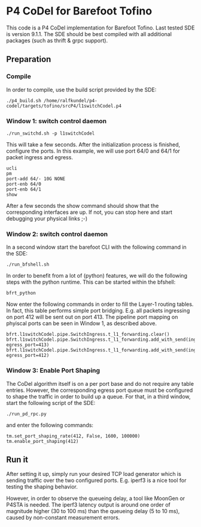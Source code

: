 # P4 CoDel for Barefoot Tofino
This code is a P4 CoDel implementation for Barefoot Tofino.
Last tested SDE is version 9.1.1. The SDE should be best compiled with all additional packages (such as thrift & grpc support).

## Preparation

### Compile
In order to compile, use the build script provided by the SDE:
```
./p4_build.sh /home/ralfkundel/p4-codel/targets/tofino/srcP4/l1switchCodel.p4 
```

### Window 1: switch control daemon
```
./run_switchd.sh -p l1switchCodel
```
This will take a few seconds. After the initialization process is finished, configure the ports. In this example, we will use port 64/0 and 64/1 for packet ingress and egress.

```
ucli
pm
port-add 64/- 10G NONE
port-enb 64/0
port-enb 64/1
show
```
After a few seconds the show command should show that the corresponding interfaces are up. If not, you can stop here and start debugging your physical links ;-)

### Window 2: switch control daemon
In a second window start the barefoot CLI with the following command in the SDE:
```
./run_bfshell.sh
```

In order to benefit from a lot of (python) features, we will do the following steps with the python runtime. This can be started within the bfshell:
```
bfrt_python
```
Now enter the following commands in order to fill the Layer-1 routing tables. In fact, this table performs simple port bridging. E.g. all packets ingressing on port 412 will be sent out on port 413. The pipeline port mapping on phyiscal ports can be seen in Window 1, as described above.
```
bfrt.l1switchCodel.pipe.SwitchIngress.t_l1_forwarding.clear() 
bfrt.l1switchCodel.pipe.SwitchIngress.t_l1_forwarding.add_with_send(ingress_port=412, egress_port=413)
bfrt.l1switchCodel.pipe.SwitchIngress.t_l1_forwarding.add_with_send(ingress_port=413, egress_port=412)
```

### Window 3: Enable Port Shaping
The CoDel algorithm itself is on a per port base and do not require any table entries. However, the corresponding egress port queue must be configured to shape the traffic in order to build up a queue. For that, in a third window, start the following script of the SDE:
```
./run_pd_rpc.py
```
and enter the following commands:
```
tm.set_port_shaping_rate(412, False, 1600, 100000)
tm.enable_port_shaping(412)
```

## Run it
After setting it up, simply run your desired TCP load generator which is sending traffic over the two configured ports. E.g. iperf3 is a nice tool for testing the shaping behavior.

However, in order to observe the queueing delay, a tool like MoonGen or P4STA is needed. The iperf3 latency output is around one order of magnitude higher (30 to 100 ms) than the queueing delay (5 to 10 ms), caused by non-constant measurement errors.

